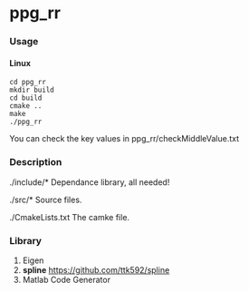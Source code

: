 # ppg_rr

### Usage

#### Linux
```shell
cd ppg_rr
mkdir build
cd build
cmake ..
make
./ppg_rr
```
You can check the key values in ppg_rr/checkMiddleValue.txt

### Description

./include/*  Dependance library, all needed!

./src/* Source files.

./CmakeLists.txt The camke file.


### Library
1. Eigen 
2.  **spline** https://github.com/ttk592/spline
3. Matlab Code Generator